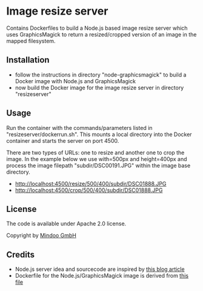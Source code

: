 # Image resize server
Contains Dockerfiles to build a Node.js based image resize server which uses GraphicsMagick to return a resized/cropped version of an image in the mapped filesystem.

## Installation
* follow the instructions in directory "node-graphicsmagick" to build a Docker image with Node.js and GraphicsMagick
* now build the Docker image for the image resize server in directory "resizeserver"

## Usage
Run the container with the commands/parameters listed in "resizeserver/dockerrun.sh". This mounts a local directory into the Docker container and starts the server on port 4500.

There are two types of URLs: one to resize and another one to crop the image. In the example below we use with=500px and height=400px and process the image filepath "subdir/DSC00191.JPG" within the image base directory.

* [http://localhost:4500/resize/500/400/subdir/DSC01888.JPG](http://localhost:4500/resize/500/400/subdir/DSC00191.JPG)
* [http://localhost:4500/crop/500/400/subdir/DSC01888.JPG](http://localhost:4500/crop/500/400/subdir/DSC00191.JPG)

## License
The code is available under Apache 2.0 license.

Copyright by [Mindoo GmbH](http://www.mindoo.com)

## Credits
* Node.js server idea and sourcecode are inspired by [this blog article](https://blog.campvanilla.com/nodejs-graphicsmagick-cropping-resizing-server-api-b410fe98e41)
* Dockerfile for the Node.js/GraphicsMagick image is derived from [this file](https://hub.docker.com/r/valdemon/graphicsmagick-node/dockerfile/)

